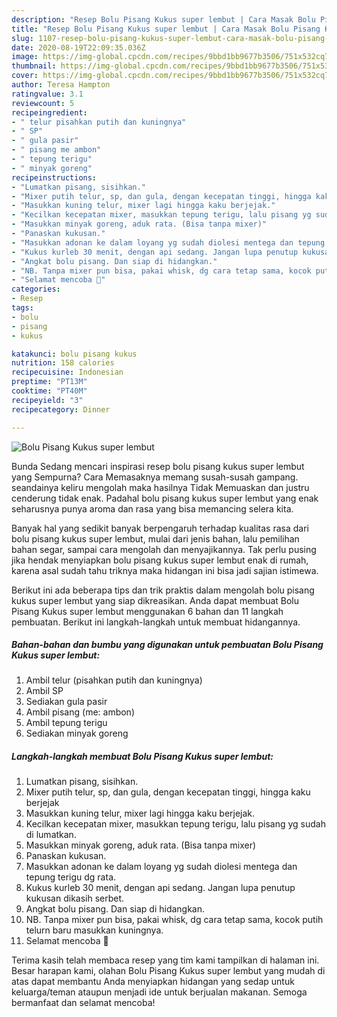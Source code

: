 ```yaml
---
description: "Resep Bolu Pisang Kukus super lembut | Cara Masak Bolu Pisang Kukus super lembut Yang Menggugah Selera"
title: "Resep Bolu Pisang Kukus super lembut | Cara Masak Bolu Pisang Kukus super lembut Yang Menggugah Selera"
slug: 1107-resep-bolu-pisang-kukus-super-lembut-cara-masak-bolu-pisang-kukus-super-lembut-yang-menggugah-selera
date: 2020-08-19T22:09:35.036Z
image: https://img-global.cpcdn.com/recipes/9bbd1bb9677b3506/751x532cq70/bolu-pisang-kukus-super-lembut-foto-resep-utama.jpg
thumbnail: https://img-global.cpcdn.com/recipes/9bbd1bb9677b3506/751x532cq70/bolu-pisang-kukus-super-lembut-foto-resep-utama.jpg
cover: https://img-global.cpcdn.com/recipes/9bbd1bb9677b3506/751x532cq70/bolu-pisang-kukus-super-lembut-foto-resep-utama.jpg
author: Teresa Hampton
ratingvalue: 3.1
reviewcount: 5
recipeingredient:
- " telur pisahkan putih dan kuningnya"
- " SP"
- " gula pasir"
- " pisang me ambon"
- " tepung terigu"
- " minyak goreng"
recipeinstructions:
- "Lumatkan pisang, sisihkan."
- "Mixer putih telur, sp, dan gula, dengan kecepatan tinggi, hingga kaku berjejak"
- "Masukkan kuning telur, mixer lagi hingga kaku berjejak."
- "Kecilkan kecepatan mixer, masukkan tepung terigu, lalu pisang yg sudah di lumatkan."
- "Masukkan minyak goreng, aduk rata. (Bisa tanpa mixer)"
- "Panaskan kukusan."
- "Masukkan adonan ke dalam loyang yg sudah diolesi mentega dan tepung terigu dg rata."
- "Kukus kurleb 30 menit, dengan api sedang. Jangan lupa penutup kukusan dikasih serbet."
- "Angkat bolu pisang. Dan siap di hidangkan."
- "NB. Tanpa mixer pun bisa, pakai whisk, dg cara tetap sama, kocok putih telurn baru masukkan kuningnya."
- "Selamat mencoba 🤗"
categories:
- Resep
tags:
- bolu
- pisang
- kukus

katakunci: bolu pisang kukus 
nutrition: 158 calories
recipecuisine: Indonesian
preptime: "PT13M"
cooktime: "PT40M"
recipeyield: "3"
recipecategory: Dinner

---
```



![Bolu Pisang Kukus super lembut](https://img-global.cpcdn.com/recipes/9bbd1bb9677b3506/751x532cq70/bolu-pisang-kukus-super-lembut-foto-resep-utama.jpg)

Bunda Sedang mencari inspirasi resep bolu pisang kukus super lembut yang Sempurna? Cara Memasaknya memang susah-susah gampang. seandainya keliru mengolah maka hasilnya Tidak Memuaskan dan justru cenderung tidak enak. Padahal bolu pisang kukus super lembut yang enak seharusnya punya aroma dan rasa yang bisa memancing selera kita.

Banyak hal yang sedikit banyak berpengaruh terhadap kualitas rasa dari bolu pisang kukus super lembut, mulai dari jenis bahan, lalu pemilihan bahan segar, sampai cara mengolah dan menyajikannya. Tak perlu pusing jika hendak menyiapkan bolu pisang kukus super lembut enak di rumah, karena asal sudah tahu triknya maka hidangan ini bisa jadi sajian istimewa.




Berikut ini ada beberapa tips dan trik praktis dalam mengolah bolu pisang kukus super lembut yang siap dikreasikan. Anda dapat membuat Bolu Pisang Kukus super lembut menggunakan 6 bahan dan 11 langkah pembuatan. Berikut ini langkah-langkah untuk membuat hidangannya.

<!--inarticleads1-->

##### Bahan-bahan dan bumbu yang digunakan untuk pembuatan Bolu Pisang Kukus super lembut:

1. Ambil  telur (pisahkan putih dan kuningnya)
1. Ambil  SP
1. Sediakan  gula pasir
1. Ambil  pisang (me: ambon)
1. Ambil  tepung terigu
1. Sediakan  minyak goreng




<!--inarticleads2-->

##### Langkah-langkah membuat Bolu Pisang Kukus super lembut:

1. Lumatkan pisang, sisihkan.
1. Mixer putih telur, sp, dan gula, dengan kecepatan tinggi, hingga kaku berjejak
1. Masukkan kuning telur, mixer lagi hingga kaku berjejak.
1. Kecilkan kecepatan mixer, masukkan tepung terigu, lalu pisang yg sudah di lumatkan.
1. Masukkan minyak goreng, aduk rata. (Bisa tanpa mixer)
1. Panaskan kukusan.
1. Masukkan adonan ke dalam loyang yg sudah diolesi mentega dan tepung terigu dg rata.
1. Kukus kurleb 30 menit, dengan api sedang. Jangan lupa penutup kukusan dikasih serbet.
1. Angkat bolu pisang. Dan siap di hidangkan.
1. NB. Tanpa mixer pun bisa, pakai whisk, dg cara tetap sama, kocok putih telurn baru masukkan kuningnya.
1. Selamat mencoba 🤗




Terima kasih telah membaca resep yang tim kami tampilkan di halaman ini. Besar harapan kami, olahan Bolu Pisang Kukus super lembut yang mudah di atas dapat membantu Anda menyiapkan hidangan yang sedap untuk keluarga/teman ataupun menjadi ide untuk berjualan makanan. Semoga bermanfaat dan selamat mencoba!
